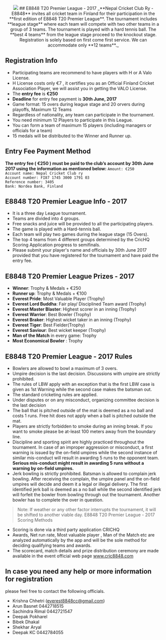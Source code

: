 <p align="center"><img src="http://1.bp.blogspot.com/-Z1eiy_mkzRQ/VobG9X5nWKI/AAAAAAAACmE/KJq4Si_XmSg/s1600-r/everestcricketlogo.jpg") </p>
## E8848 T20 Premier League - 2017
_**Nepal Cricket Club Ry - E8848** invites all cricket team in Finland for their participation in the **first edition of E8848 T20 Premier League**. The tournament includes **league stage** where each team will compete with two other teams in a group of 3 teams. The tournament is played with a hard tennis ball. The **best 4 teams** from the league stage proceed to the knockout stage. Registration is solely based on first come first service. We can accommodate only **12 teams**._ 

## Registration Info
- Participating teams are recommend to have players with H or A Valo License. 
- H License costs only €7 , it certifies you as an Official Finland Cricket Association Player, we will assist you in getting the VALO License.
- The **entry fee** is **€250** 
- **Deadline** for entry fee payment is **30th June, 2017**
- Game format: 15 overs during league stage and 20 orvers during playoffs, Maximum 12 Teams
- Regardless of nationality, any team can participate in the tournament. 
- You need minimum 12 Players to participate in this League. 
- You can form a team of maximum 15 players (including managers or officials for a team) 
- 15 medals will be distributed to the Winner and Runner up.
## Entry Fee Payment Method 
**The entry fee ( **€250** ) must be paid to the club’s account by 30th June 2017 using the information as mentioned below:**
   `Amount: €250`<br>
      `Account name: Nepal Cricket Club ry` <br>
      `Account number: FI87 1745 3000 1791 03`<br>
      `Reference number: 3405` <br>
       `Bank: Nordea Bank, Finland`<br>
## E8848 T20 Premier League Info - 2017
- It is a three day League tournament. 
- Teams are divided into 4 groups.
- Free snacks and juice will be provided to all the participating players. 
- The game is played with a Hard-tennis ball. 
- Each team will play two games during the league stage (15 Overs). 
- The top 4 teams from 4 different groups determined by the CricHQ Scoring Application progress to semifinals. 
- Please submit your player's name and officials by 30th June 2017 provided that you have registered for the tournament and have paid the entry fee.

## E8848 T20 Premier League Prizes - 2017
- **Winner**: Trophy & Medals + €250
- **Runner up**: Trophy & Medals + €100
- **Everest Pride**: Most Valuable Player (Trophy)
- **Everest Lord Buddha**: Fair play/ Disciplined Team award (Trophy)
- **Everest Master Blaster**: Highest scorer in an inning (Trophy)
- **Everest Warrior**: Best Bowler (Trophy)
- **Everest Braker**: Highest wicket taker in an inning (Trophy)
- **Everest Tiger**: Best Fielder(Trophy)
- **Everest Saviour**: Best wicket keeper (Trophy)
- **Man of the Match** in every game: Trophy 
- **Most Economical Bowler** : Trophy

## E8848 T20 Premier League - 2017 Rules
- Bowlers are allowed to bowl a maximum of 3 overs. 
- Umpire decision is the last decision. Discussions with umpire are strictly prohibited. 
- The rules of LBW apply with an exception that is the first LBW case is given as 1st Warning while the second case makes the batsman out.
- The standard cricketing rules are applied.
- Under disputes or on any misconduct, organizing committee decision is the last decision
- The ball that is pitched outside of the mat is deemed as a no ball and costs 1 runs. Free hit does not apply when a ball is pitched outside the mat.
- Players are strictly forbidden to smoke during an inning break. If you want to smoke please be at-least 100 meters away from the boundary line.
- Discipline and sporting spirit are highly practiced throughout the tournament. In case of an improper aggression or misconduct, a first warning is issued by the on-field umpires while the second instance of similar mis-conduct will result in awarding 5 runs to the opponent team. **Serious mis-conduct might result in awarding 5 runs without a warning by on-field umpires.**
- Jerk bowling is strictly prohibited. Batsman is allowed to complain jerk bowling. After receiving the complain, the umpire panel and the on-field umpires will decide and deem it a legal or illegal delivery. The first identified jerk ball is deemed as a no ball while the second identified jerk will forfeit the bowler from bowling through out the tournament. Another bowler has to complete the over in question.
>Note: If weather or any other factor interrupts the tournament, it will be shifted to another viable day.
E8848 T20 Premier League - 2017 Scoring Methods
- Scoring is done via a third party application CRICHQ
- Awards, Net run rate, Most valuable player , Man of the Match etc are analyzed automatically by the app and will be the sole method for deciding qualifying teams and awards.
- The scorecard, match details and prize distribution ceremony are made available in the event official web page www.cric8848.com

## In case you need any help or more information for registration 
please feel free to contact the following officials.
- Krishna Chhetri (everest8848cc@gmail.com) 
- Arun Basnet 0442718515
- Sachindra Rimal 0442721547
- Deepak Pokharel
- Bibek Dhakal
- Shekhar Aryal
- Deepak KC 0442784055
